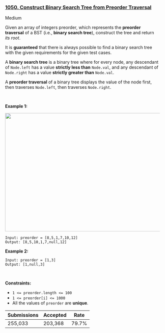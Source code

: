 ### [1050. Construct Binary Search Tree from Preorder Traversal](https://leetcode.com/problems/construct-binary-search-tree-from-preorder-traversal/)

Medium

Given an array of integers preorder, which represents the __preorder traversal__ of a BST (i.e., __binary search tree__), construct the tree and return _its root_.

It is __guaranteed__ that there is always possible to find a binary search tree with the given requirements for the given test cases.

A __binary search tree__ is a binary tree where for every node, any descendant of `` Node.left `` has a value __strictly less than__ `` Node.val ``, and any descendant of `` Node.right `` has a value __strictly greater than__ `` Node.val ``.

A __preorder traversal__ of a binary tree displays the value of the node first, then traverses `` Node.left ``, then traverses `` Node.right ``.

 

__Example 1:__

<img alt="" src="https://assets.leetcode.com/uploads/2019/03/06/1266.png" style="height: 386px; width: 590px;"/>

```
Input: preorder = [8,5,1,7,10,12]
Output: [8,5,10,1,7,null,12]
```

__Example 2:__

```
Input: preorder = [1,3]
Output: [1,null,3]
```

 

__Constraints:__

*   `` 1 <= preorder.length <= 100 ``
*   `` 1 <= preorder[i] <= 1000 ``
*   All the values of `` preorder `` are __unique__.

| Submissions    | Accepted     | Rate   |
| -------------- | ------------ | ------ |
| 255,033 | 203,368 | 79.7% |